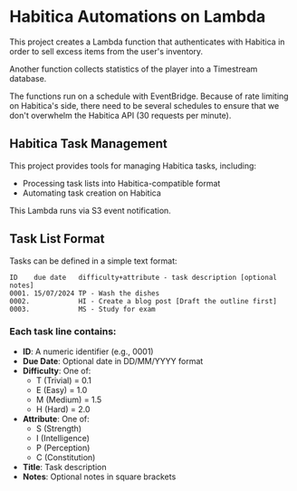 Habitica Automations on Lambda
=============================

This project creates a Lambda function that authenticates with Habitica in order
to sell excess items from the user's inventory.

Another function collects statistics of the player into a Timestream database.

The functions run on a schedule with EventBridge. Because of rate limiting on
Habitica's side, there need to be several schedules to ensure that we don't
overwhelm the Habitica API (30 requests per minute).

Habitica Task Management
------------------------

This project provides tools for managing Habitica tasks, including:

- Processing task lists into Habitica-compatible format
- Automating task creation on Habitica

This Lambda runs via S3 event notification.

Task List Format
---------------

Tasks can be defined in a simple text format:

```text
ID    due date   difficulty+attribute - task description [optional notes]
0001. 15/07/2024 TP - Wash the dishes
0002.            HI - Create a blog post [Draft the outline first]
0003.            MS - Study for exam
```

### Each task line contains:

- **ID**: A numeric identifier (e.g., 0001)
- **Due Date**: Optional date in DD/MM/YYYY format
- **Difficulty**: One of:
  - T (Trivial) = 0.1
  - E (Easy) = 1.0
  - M (Medium) = 1.5
  - H (Hard) = 2.0
- **Attribute**: One of:
  - S (Strength)
  - I (Intelligence)
  - P (Perception)
  - C (Constitution)
- **Title**: Task description
- **Notes**: Optional notes in square brackets
